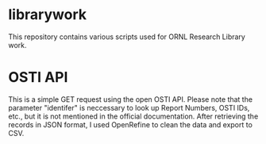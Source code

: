 # librarywork
This repository contains various scripts used for ORNL Research Library work.

# OSTI API
This is a simple GET request using the open OSTI API. Please note that the parameter "identifer" is neccessary to look up Report Numbers, OSTI IDs, etc., but it is not mentioned in the official documentation. After retrieving the records in JSON format, I used OpenRefine to clean the data and export to CSV.
